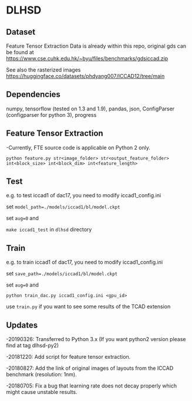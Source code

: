 # DLHSD

## Dataset

Feature Tensor Extraction Data is already within this repo, original gds can be found at https://www.cse.cuhk.edu.hk/~byu/files/benchmarks/gdsiccad.zip

See also the rasterized images https://huggingface.co/datasets/phdyang007/ICCAD12/tree/main

## Dependencies

numpy, tensorflow (tested on 1.3 and 1.9), pandas, json, ConfigParser (configparser for python 3), progress

## Feature Tensor Extraction

-Currently, FTE source code is applicable on Python 2 only.

```python feature.py str<image_folder> str<output_feature_folder> int<block_size> int<block_dim> int<feature_length>```

## Test

e.g. to test iccad1 of dac17, you need to modify iccad1\_config.ini

set ```model_path=./models/iccad1/bl/model.ckpt```

set ```aug=0``` and

 ```make iccad1_test``` in ```dlhsd``` directory

## Train

e.g. to train iccad1 of dac17, you need to modify iccad1\_config.ini

set ```save_path=./models/iccad1/bl/model.ckpt```

set ```aug=0``` and 

```python train_dac.py iccad1_config.ini <gpu_id>```

use ```train.py``` if you want to see some results of the TCAD extension

## Updates

-20190326: Transferred to Python 3.x (If you want python2 version please find at tag dlhsd-py2)

-20181220: Add script for feature tensor extraction.

-20180827: Add the link of original images of layouts from the  ICCAD benchmark (resolution: 1nm).

-20180705: Fix a bug that learning rate does not decay properly which might cause unstable results.
